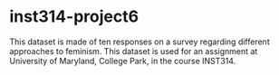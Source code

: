 # inst314-project6

This dataset is made of ten responses on a survey regarding different approaches to feminism. This dataset is used for an assignment at University of Maryland, College Park, in the course INST314. 
